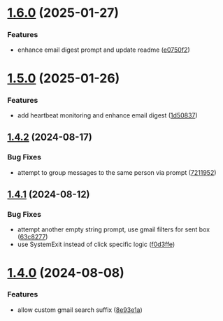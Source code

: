 # [1.6.0](https://github.com/iloveitaly/gmail-digest/compare/v1.5.0...v1.6.0) (2025-01-27)


### Features

* enhance email digest prompt and update readme ([e0750f2](https://github.com/iloveitaly/gmail-digest/commit/e0750f2176d578e0df386f29416257924cf4e900))



# [1.5.0](https://github.com/iloveitaly/gmail-digest/compare/v1.4.2...v1.5.0) (2025-01-26)


### Features

* add heartbeat monitoring and enhance email digest ([1d50837](https://github.com/iloveitaly/gmail-digest/commit/1d5083791e410fe6da3773f19ab4f3600790e78f))



## [1.4.2](https://github.com/iloveitaly/gmail-digest/compare/v1.4.1...v1.4.2) (2024-08-17)


### Bug Fixes

* attempt to group messages to the same person via prompt ([7211952](https://github.com/iloveitaly/gmail-digest/commit/7211952d1d41a9481e71064bab49d0c68141c885))



## [1.4.1](https://github.com/iloveitaly/gmail-digest/compare/v1.4.0...v1.4.1) (2024-08-12)


### Bug Fixes

* attempt another empty string prompt, use gmail filters for sent box ([63c8277](https://github.com/iloveitaly/gmail-digest/commit/63c827724c05f8e311edfa9fe53816e87bdd1909))
* use SystemExit instead of click specific logic ([f0d3ffe](https://github.com/iloveitaly/gmail-digest/commit/f0d3ffe5e5f02b7c0ef45f18e9992dc345cedd5f))



# [1.4.0](https://github.com/iloveitaly/gmail-digest/compare/v1.3.0...v1.4.0) (2024-08-08)


### Features

* allow custom gmail search suffix ([8e93e1a](https://github.com/iloveitaly/gmail-digest/commit/8e93e1a7c9d629f4f972201923749d197eaffd07))



